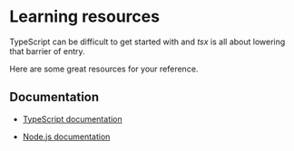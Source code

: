 # Learning resources

TypeScript can be difficult to get started with and _tsx_ is all about lowering that barrier of entry.

Here are some great resources for your reference.

## Documentation

- [TypeScript documentation](https://www.typescriptlang.org/docs/)

- [Node.js documentation](https://nodejs.org/docs/latest/api/)
